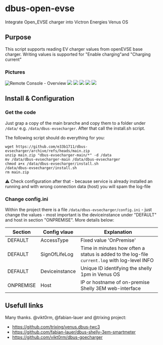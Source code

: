 # dbus-open-evse
Integrate Open_EVSE charger into Victron Energies Venus OS

## Purpose
This script supports reading EV charger values from openEVSE base charger. Writing values is supported for "Enable charging"and  "Charging current" 

### Pictures
![Remote Console - Overview](img/1-DeviceList.png) 
![](img/2-EVSE.png)
![](img/3-Device.png)
![](img/4-VRM_Portal.png)
![](img/5-VRM_Devices.png)
![](img/6-VRM_Graph.png)

## Install & Configuration
### Get the code
Just grap a copy of the main branche and copy them to a folder under `/data/` e.g. `/data/dbus-evsecharger`.
After that call the install.sh script.

The following script should do everything for you:
```
wget https://github.com/e33b1711/dbus-evsecharger/archive/refs/heads/main.zip
unzip main.zip "dbus-evsecharger-main/*" -d /data
mv /data/dbus-evsecharger-main /data/dbus-evsecharger
chmod a+x /data/dbus-evsecharger/install.sh
/data/dbus-evsecharger/install.sh
rm main.zip
```
⚠️ Check configuration after that - because service is already installed an running and with wrong connection data (host) you will spam the log-file

### Change config.ini
Within the project there is a file `/data/dbus-evsecharger/config.ini` - just change the values - most important is the deviceinstance under "DEFAULT" and host in section "ONPREMISE". More details below:

| Section  | Config vlaue | Explanation |
| ------------- | ------------- | ------------- |
| DEFAULT  | AccessType | Fixed value 'OnPremise' |
| DEFAULT  | SignOfLifeLog  | Time in minutes how often a status is added to the log-file `current.log` with log-level INFO |
| DEFAULT  | Deviceinstance | Unique ID identifying the shelly 1pm in Venus OS |
| ONPREMISE  | Host | IP or hostname of on-premise Shelly 3EM web-interface |


## Usefull links
Many thanks. @vikt0rm, @fabian-lauer and @trixing project:
- https://github.com/trixing/venus.dbus-twc3
- https://github.com/fabian-lauer/dbus-shelly-3em-smartmeter
- https://github.com/vikt0rm/dbus-goecharger
